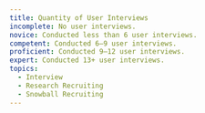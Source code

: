 ```yaml
---
title: Quantity of User Interviews
incomplete: No user interviews.
novice: Conducted less than 6 user interviews.
competent: Conducted 6–9 user interviews.
proficient: Conducted 9–12 user interviews.
expert: Conducted 13+ user interviews.
topics:
  - Interview
  - Research Recruiting
  - Snowball Recruiting
---
```

